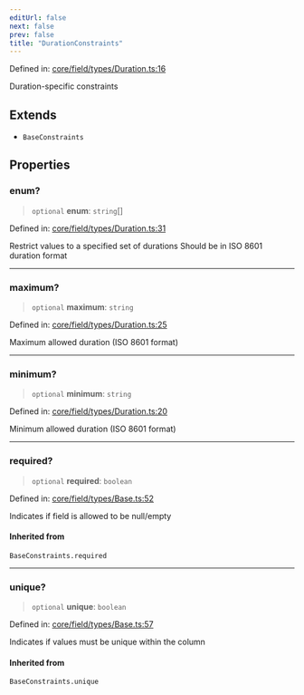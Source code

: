 ```yaml
---
editUrl: false
next: false
prev: false
title: "DurationConstraints"
---
```


Defined in: [core/field/types/Duration.ts:16](https://github.com/datisthq/dpkit/blob/7a3ebb9422265a09d2e84e0952d10e0101139f80/core/field/types/Duration.ts#L16)

Duration-specific constraints

## Extends

- `BaseConstraints`

## Properties

### enum?

> `optional` **enum**: `string`[]

Defined in: [core/field/types/Duration.ts:31](https://github.com/datisthq/dpkit/blob/7a3ebb9422265a09d2e84e0952d10e0101139f80/core/field/types/Duration.ts#L31)

Restrict values to a specified set of durations
Should be in ISO 8601 duration format

***

### maximum?

> `optional` **maximum**: `string`

Defined in: [core/field/types/Duration.ts:25](https://github.com/datisthq/dpkit/blob/7a3ebb9422265a09d2e84e0952d10e0101139f80/core/field/types/Duration.ts#L25)

Maximum allowed duration (ISO 8601 format)

***

### minimum?

> `optional` **minimum**: `string`

Defined in: [core/field/types/Duration.ts:20](https://github.com/datisthq/dpkit/blob/7a3ebb9422265a09d2e84e0952d10e0101139f80/core/field/types/Duration.ts#L20)

Minimum allowed duration (ISO 8601 format)

***

### required?

> `optional` **required**: `boolean`

Defined in: [core/field/types/Base.ts:52](https://github.com/datisthq/dpkit/blob/7a3ebb9422265a09d2e84e0952d10e0101139f80/core/field/types/Base.ts#L52)

Indicates if field is allowed to be null/empty

#### Inherited from

`BaseConstraints.required`

***

### unique?

> `optional` **unique**: `boolean`

Defined in: [core/field/types/Base.ts:57](https://github.com/datisthq/dpkit/blob/7a3ebb9422265a09d2e84e0952d10e0101139f80/core/field/types/Base.ts#L57)

Indicates if values must be unique within the column

#### Inherited from

`BaseConstraints.unique`

